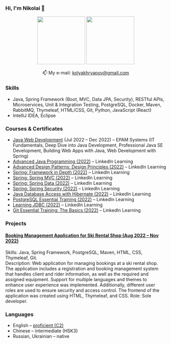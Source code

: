 ### Hi, I'm Nikolai 👋

<p align='center'>
   <a href="https://github-readme-stats.vercel.app/api?username=NikolaiKhriapov&show_icons=true&count_private=true"><img
           height=150
           src="https://github-readme-stats.vercel.app/api?username=NikolaiKhriapov&show_icons=true&count_private=true"/></a>
   <a href="https://github.com/NikolaiKhriapov/github-readme-stats"><img height=150
                                                                  src="https://github-readme-stats.vercel.app/api/top-langs/?username=NikolaiKhriapov&layout=compact"/></a>
</p>

<p align='center'>
   📫 My e-mail: <a href='mailto:kolyakhryapov@gmail.com'>kolyakhryapov@gmail.com</a>
</p>

### Skills
*   Java, Spring Framework (Boot, MVC, Data JPA, Security), RESTful APIs, Microservices, Unit & Integration Testing, PostgreSQL, Docker, Maven, RabbitMQ, Thymeleaf, HTML/CSS, Git, Python, JavaScript (React)
*   IntelliJ IDEA, Eclipse

### Courses & Certificates
*   <a href="https://certificates.epam.com/certificates/f51e6369-bb18-4f5d-b8ac-cb4f7988a32e">Java Web Development</a> (Jul 2022 – Dec 2022) – EPAM Systems (IT Fundamentals, Deep Dive into Java Development, Professional Java SE Development, Building Web Apps with Java, Web Development with Spring)
*   <a href="https://www.linkedin.com/learning/certificates/7d4c4ae7529929870d49b11f3f1c19c142ac723dfeb34076834f631c98e6330f?u=106534538">Advanced Java Programming (2022)</a> – LinkedIn Learning
*   <a href="https://www.linkedin.com/learning/certificates/f3b2791390e52674453fbce3c100d6e23dfae92e9ce5b6fa6d9d65cc9bf5b36f?u=106534538">Advanced Design Patterns: Design Principles (2022)</a> – LinkedIn Learning
*   <a href="https://www.linkedin.com/learning/certificates/3b942b271cd35fbc036efcde96e452dba57a2686b6ae965d5f8fcb9ff48671df?u=106534538">Spring: Framework in Depth (2022)</a> – LinkedIn Learning
*   <a href="http://linkedin.com/learning/certificates/ed6570484424f9f23e93a8822a41f2990641f734b659c30ed7ac0163b990aabc?u=106534538">Spring: Spring MVC (2022)</a> – LinkedIn Learning
*   <a href="https://www.linkedin.com/learning/certificates/ad3844c048da3ee93c4c4b313abb22196ba0f85d6481bfd62be9dff94e71998f?u=106534538">Spring: Spring Data (2022)</a> – LinkedIn Learning
*   <a href="https://www.linkedin.com/learning/certificates/a57c00abcd5b818b49b2863fe519906b068b0d70537c584196296e88457e472f?u=106534538">Spring: Spring Security (2022)</a> – LinkedIn Learning
*   <a href="https://www.linkedin.com/learning/certificates/8769d4210a99b8bd1f3e546526f61890cc62c7057e47c7ae2ef7448e92f77d72?u=106534538">Java Database Access with Hibernate (2022)</a> – LinkedIn Learning
*   <a href="https://www.linkedin.com/learning/certificates/d61c27719be9cd8ba3bbfb02c15b6efe70f551023e6c2c1e5d736e6dce350eee?u=106534538">PostgreSQL Essential Training (2022)</a> – LinkedIn Learning
*   <a href="https://www.linkedin.com/learning/certificates/24e982c6195422d15d197c51f1ba13b8ec57aea293b76f5f26147749b12b4577?u=106534538">Learning JDBC (2022)</a> – LinkedIn Learning
*   <a href="https://www.linkedin.com/learning/certificates/b87c9c62c817d20ba4cbed9a3056c1ab6254f696789b992e343a8b86677f032d?u=106534538">Git Essential Training: The Basics (2022)</a> – LinkedIn Learning

### Projects
#### <a href="https://github.com/NikolaiKhriapov/ski-rental-shop">Booking Management Application for Ski Rental Shop (Aug 2022 – Nov 2022)</a><br/>
Skills: Java, Spring Framework, PostgreSQL, Maven, HTML, CSS, Thymeleaf, Git.<br/>
Description: Web application for managing bookings at a ski rental shop. The application includes a registration and booking management system that handles client and rider information, as well as the required and assigned equipment. Support for multiple languages and themes to enhance user experience was implemented. Additionally, different user roles are used to ensure security and access control. The frontend of the application was created using HTML, Thymeleaf, and CSS.
Role: Sole developer.

### Languages
*   English – <a href='https://www.efset.org/cert/8Aomkp'>proficient (C2)</a>
*   Chinese – intermediate (HSK3)
*   Russian, Ukrainian – native

